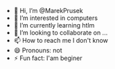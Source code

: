 - 👋 Hi, I’m @MarekPrusek
- 👀 I’m interested in computers
- 🌱 I’m currently learning htlm
- 💞️ I’m looking to collaborate on ...
- 📫 How to reach me I don't know
- 😄 Pronouns: not
- ⚡ Fun fact: I'am beginer

<!---
MarekPrusek/MarekPrusek is a ✨ special ✨ repository because its `README.md` (this file) appears on your GitHub profile.
You can click the Preview link to take a look at your changes.
--->
